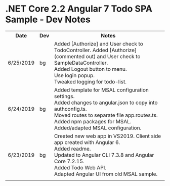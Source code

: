 # .NET Core 2.2 Angular 7 Todo SPA Sample - Dev Notes

<table>
    <tr>
        <th>Date</th>
        <th>Dev</th>
        <th>Notes</th>
    </tr>
    <tr>
        <td>6/25/2019</td><td>bg</td>
		<td>
			Added [Authorize] and User check to TodoController.
			Added [Authorize] (commented out) and User check to SampleDataController.<br/>
			Added Logout button to menu.<br/>
			Use login popup.<br/>
			Tweaked logging for todo-list.<br/>
		</td>
    </tr>
    <tr>
        <td>6/24/2019</td><td>bg</td>
		<td>
			Added template for MSAL configuration settings.<br/>
			Added changes to angular.json to copy into authconfig.ts.<br/>
			Moved routes to separate file app.routes.ts.<br/>
			Added npm packages for MSAL.  Added/adapted MSAL configuration.<br/>
		</td>
    </tr>
    <tr>
        <td>6/23/2019</td><td>bg</td>
		<td>
			Created new web app in VS2019.
			Client side app created with Angular 6.<br/>
			Added readme.<br/>
			Updated to Angular CLI 7.3.8 and Angular Core 7.2.15.<br/>
			Added Todo Web API.<br/>
			Adapted Angular UI from old MSAL sample.<br/>
		</td>
    </tr>
    <tr>
        <td></td><td></td>
		<td>
		</td>
    </tr>
</table>
